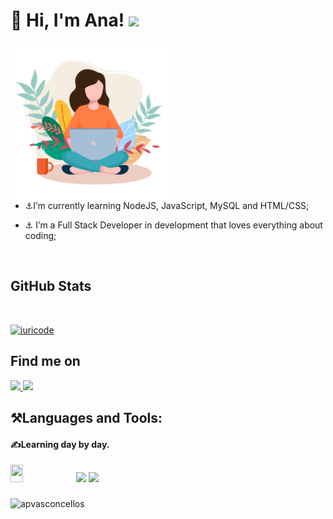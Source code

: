 # :ocean: Hi, I'm Ana!  <img width=35px src="https://camo.githubusercontent.com/e8e7b06ecf583bc040eb60e44eb5b8e0ecc5421320a92929ce21522dbc34c891/68747470733a2f2f6d656469612e67697068792e636f6d2f6d656469612f6876524a434c467a6361737252346961377a2f67697068792e676966">


<div style= "width: 50%">
<img width='500px' align="right"  src="https://github.com/apvasconcellos/apvasconcellos/blob/2186021375db4e77393e722ed43df171a09482ec/%E2%80%94Pngtree%E2%80%94women%20with%20laptop%20working%20from_5348500.png" > 
</div>
<br>

* :anchor:I’m currently learning NodeJS, JavaScript, MySQL and HTML/CSS;
  
* :anchor: I’m a Full Stack Developer in development that loves everything about coding;

<br>

## GitHub Stats

<br>

[![iuricode](https://github-readme-stats.vercel.app/api/top-langs/?username=iuricode&hide=html&layout=compact&theme=onedark)](https://github.com/iuricode/)
    
## Find me on

<a href="https://github.com/apvasconcellos"><img src="https://camo.githubusercontent.com/c500e7fc3a11b26a92dd4fecc56586c3f1642bc3e7bd4eb35414e66b8d43b889/68747470733a2f2f696d672e736869656c64732e696f2f62616467652f4769744875622d626c61636b3f6c6f676f3d476974487562267374796c653d666f722d7468652d6261646765">
<img src="https://camo.githubusercontent.com/97ab65d067c3b5bde7edf11c442fdb9ee797d06e6c567f9608b74ec39f088b1a/68747470733a2f2f696d672e736869656c64732e696f2f62616467652f6c696e6b6564696e2d2532333132313030452e7376673f267374796c653d666f722d7468652d6261646765266c6f676f3d6c696e6b6564696e266c6f676f436f6c6f723d626c7565" /></a>

## ⚒Languages and Tools:
#### :writing_hand:Learning day by day.

<img width='20%' height=28  src="https://camo.githubusercontent.com/db1f168384bc44c31d7c2c322962086a91afbf934ea07c7d6c5ce82b44d6ad65/68747470733a2f2f696d672e736869656c64732e696f2f62616467652f56697375616c25323053747564696f253230436f64652d2532333132313030452e7376673f6c6f676f3d76697375616c2d73747564696f2d636f6465267374796c653d666f722d7468652d6261646765266c6f676f436f6c6f723d626c7565" > <img width='68.75 height=28'  src="https://camo.githubusercontent.com/0b36a8d778abb07e24933334702bb9a8171f1d40a470feacdc9efd9811f4fabd/68747470733a2f2f696d672e736869656c64732e696f2f62616467652f2d53514c2d2532333132313030452e7376673f6c6f676f3d6d6963726f736f66742d73716c2d736572766572266c6f676f436f6c6f723d726564267374796c653d666f722d7468652d6261646765" > <img src="https://camo.githubusercontent.com/c500e7fc3a11b26a92dd4fecc56586c3f1642bc3e7bd4eb35414e66b8d43b889/68747470733a2f2f696d672e736869656c64732e696f2f62616467652f4769744875622d626c61636b3f6c6f676f3d476974487562267374796c653d666f722d7468652d6261646765"> 

###

<p align="left"> <img src="https://komarev.com/ghpvc/?username=apvasconcellos&label=Profile%20views&color=0e75b6&style=flat" alt="apvasconcellos" /> </p>



